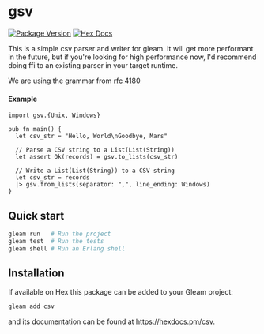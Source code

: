 # gsv

[![Package Version](https://img.shields.io/hexpm/v/csv)](https://hex.pm/packages/csv)
[![Hex Docs](https://img.shields.io/badge/hex-docs-ffaff3)](https://hexdocs.pm/csv/)

This is a simple csv parser and writer for gleam. It will get more performant in the future,
but if you're looking for high performance now, I'd recommend doing ffi to an existing parser
in your target runtime.

We are using the grammar from [rfc 4180](https://datatracker.ietf.org/doc/html/rfc4180#section-2)

#### Example

```gleam
import gsv.{Unix, Windows}

pub fn main() {
  let csv_str = "Hello, World\nGoodbye, Mars"

  // Parse a CSV string to a List(List(String))
  let assert Ok(records) = gsv.to_lists(csv_str)

  // Write a List(List(String)) to a CSV string
  let csv_str = records
  |> gsv.from_lists(separator: ",", line_ending: Windows)
}
```

## Quick start

```sh
gleam run   # Run the project
gleam test  # Run the tests
gleam shell # Run an Erlang shell
```

## Installation

If available on Hex this package can be added to your Gleam project:

```sh
gleam add csv
```

and its documentation can be found at <https://hexdocs.pm/csv>.
